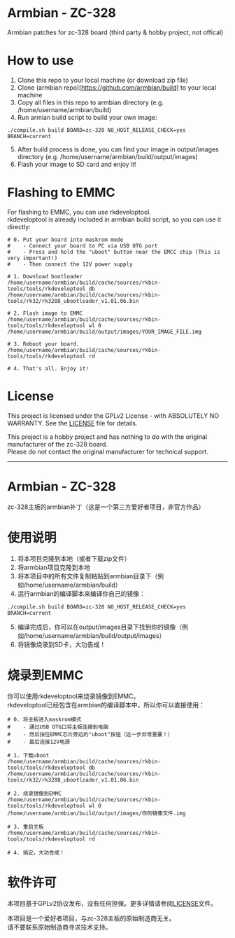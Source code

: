 # Armbian - ZC-328
Armbian patches for zc-328 board (third party &amp; hobby project, not offical)

# How to use
1. Clone this repo to your local machine (or download zip file)
2. Clone (armbian repo)[https://github.com/armbian/build] to your local machine
3. Copy all files in this repo to armbian directory (e.g. /home/username/armbian/build)
4. Run armian build script to build your own image:
```
./compile.sh build BOARD=zc-328 NO_HOST_RELEASE_CHECK=yes BRANCH=current
```
5. After build process is done, you can find your image in output/images directory (e.g. /home/username/armbian/build/output/images)
6. Flash your image to SD card and enjoy it!

# Flashing to EMMC
For flashing to EMMC, you can use rkdeveloptool.   
rkdeveloptool is already included in armbian build script, so you can use it directly:  
```
# 0. Put your board into maskrom mode
#    - Connect your board to PC via USB OTG port
#    - Press and hold the "uboot" button near the EMCC chip (This is very important!)
#    - Then connect the 12V power supply

# 1. Download bootloader
/home/username/armbian/build/cache/sources/rkbin-tools/tools/rkdeveloptool db /home/username/armbian/build/cache/sources/rkbin-tools/rk32/rk3288_ubootloader_v1.01.06.bin

# 2. Flash image to EMMC
/home/username/armbian/build/cache/sources/rkbin-tools/tools/rkdeveloptool wl 0 /home/username/armbian/build/output/images/YOUR_IMAGE_FILE.img

# 3. Reboot your board.
/home/username/armbian/build/cache/sources/rkbin-tools/tools/rkdeveloptool rd

# 4. That's all. Enjoy it!
```

# License
This project is licensed under the GPLv2 License - with ABSOLUTELY NO WARRANTY. See the [LICENSE](LICENSE) file for details. 

This project is a hobby project and has nothing to do with the original manufacturer of the zc-328 board.  
Please do not contact the original manufacturer for technical support.

------------

# Armbian - ZC-328
zc-328主板的armbian补丁（这是一个第三方爱好者项目，非官方作品）

# 使用说明
1. 将本项目克隆到本地（或者下载zip文件）
2. 将armbian项目克隆到本地
3. 将本项目中的所有文件复制粘贴到armbian目录下（例如/home/username/armbian/build）
4. 运行armbian的编译脚本来编译你自己的镜像：
```
./compile.sh build BOARD=zc-328 NO_HOST_RELEASE_CHECK=yes BRANCH=current
```
5. 编译完成后，你可以在output/images目录下找到你的镜像（例如/home/username/armbian/build/output/images）
6. 将镜像烧录到SD卡，大功告成！

# 烧录到EMMC
你可以使用rkdeveloptool来烧录镜像到EMMC。  
rkdeveloptool已经包含在armbian的编译脚本中，所以你可以直接使用：  
```
# 0. 将主板进入maskrom模式
#    - 通过USB OTG口将主板连接到电脑
#    - 然后按住EMMC芯片旁边的"uboot"按钮（这一步非常重要！）
#    - 最后连接12V电源

# 1. 下载uboot
/home/username/armbian/build/cache/sources/rkbin-tools/tools/rkdeveloptool db /home/username/armbian/build/cache/sources/rkbin-tools/rk32/rk3288_ubootloader_v1.01.06.bin

# 2. 烧录镜像到EMMC
/home/username/armbian/build/cache/sources/rkbin-tools/tools/rkdeveloptool wl 0 /home/username/armbian/build/output/images/你的镜像文件.img

# 3. 重启主板
/home/username/armbian/build/cache/sources/rkbin-tools/tools/rkdeveloptool rd

# 4. 搞定，大功告成！
```

# 软件许可
本项目基于GPLv2协议发布，没有任何担保。更多详情请参阅[LICENSE](LICENSE)文件。  

本项目是一个爱好者项目，与zc-328主板的原始制造商无关。  
请不要联系原始制造商寻求技术支持。
